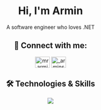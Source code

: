 <h1 align="center">Hi, I'm Armin</h1>
<p align="center">
A software engineer who loves .NET
</p>
<h2 align="center">📱 Connect with me:</h3>
<p align="center">
<a href="https://linkedin.com/in/mrarminsharifi" target="blank"><img align="center" src="https://raw.githubusercontent.com/rahuldkjain/github-profile-readme-generator/master/src/images/icons/Social/linked-in-alt.svg" alt="mrarminsharifi" height="30" width="40" /></a>
<a href="https://t.me/ArminSaysHi" target="blank"><img align="center" src="https://upload.wikimedia.org/wikipedia/commons/8/82/Telegram_logo.svg" alt="_arminsharifi_" height="30" width="40" /></a>
</p>

<h2 align="center">🛠 Technologies & Skills</h3>

<p align="center">
  <a href="https://skillicons.dev">
    <img src="https://skillicons.dev/icons?i=cs,dotnet,postgres,redis,mongodb,docker,rabbitmq" />
  </a>
</p>
